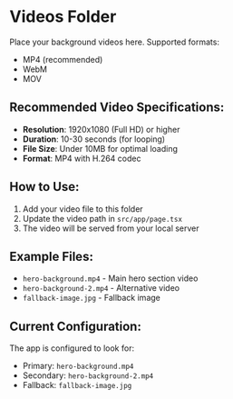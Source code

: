 # Videos Folder

Place your background videos here. Supported formats:
- MP4 (recommended)
- WebM
- MOV

## Recommended Video Specifications:
- **Resolution**: 1920x1080 (Full HD) or higher
- **Duration**: 10-30 seconds (for looping)
- **File Size**: Under 10MB for optimal loading
- **Format**: MP4 with H.264 codec

## How to Use:
1. Add your video file to this folder
2. Update the video path in `src/app/page.tsx`
3. The video will be served from your local server

## Example Files:
- `hero-background.mp4` - Main hero section video
- `hero-background-2.mp4` - Alternative video
- `fallback-image.jpg` - Fallback image

## Current Configuration:
The app is configured to look for:
- Primary: `hero-background.mp4`
- Secondary: `hero-background-2.mp4`
- Fallback: `fallback-image.jpg`



